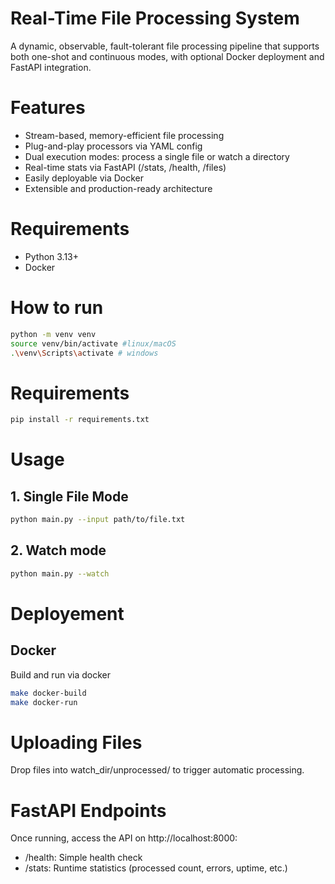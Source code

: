 # Real-Time File Processing System
A dynamic, observable, fault-tolerant file processing pipeline that supports both one-shot and continuous modes, with optional Docker deployment and FastAPI integration.

# Features
- Stream-based, memory-efficient file processing
- Plug-and-play processors via YAML config
- Dual execution modes: process a single file or watch a directory
- Real-time stats via FastAPI (/stats, /health, /files)
- Easily deployable via Docker
- Extensible and production-ready architecture

# Requirements
- Python 3.13+
- Docker

# How to run
```bash
python -m venv venv
source venv/bin/activate #linux/macOS
.\venv\Scripts\activate # windows
```

# Requirements
```bash
pip install -r requirements.txt
```

# Usage

## 1. Single File Mode
```bash
python main.py --input path/to/file.txt
```

## 2. Watch mode
```bash
python main.py --watch
```

# Deployement

## Docker
Build and run via docker
```bash
make docker-build
make docker-run
```

# Uploading Files

Drop files into watch_dir/unprocessed/ to trigger automatic processing.

# FastAPI Endpoints
Once running, access the API on http://localhost:8000:

- /health: Simple health check
- /stats: Runtime statistics (processed count, errors, uptime, etc.)

